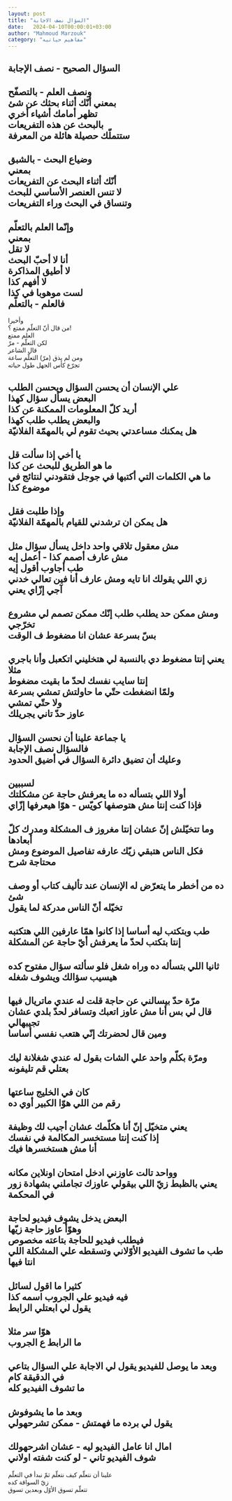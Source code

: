 ```yaml
---
layout: post
title: "السؤال نصف الاجابة"
date:   2024-04-10T00:00:01+03:00
author: "Mahmoud Marzouk"
category: "مفاهيم حياتيه"
---
```



السؤال الصحيح - نصف الإجابة  
---------  
ونصف العلم - بالتصفّح  
بمعني أنّك أثناء بحثك عن شئ  
تظهر أمامك أشياء أخري  
بالبحث عن هذه التفريعات  
ستتملّك حصيلة هائلة من المعرفة  
---------  
وضياع البحث - بالشبق  
بمعني  
أنّك أثناء البحث عن التفريعات  
لا تنس العنصر الأساسي للبحث  
وتنساق في البحث وراء التفريعات  
--------  
وإنّما العلم بالتعلّم  
بمعني  
لا تقل  
أنا لا أحبّ البحث  
لا أطيق المذاكرة  
لا أفهم كذا  
لست موهوبا في كذا  
فالعلم - بالتعلّم  
-------  
وأخيرا  
من قال أنّ التعلّم ممتع ؟!  
العلم ممتع  
لكن التعلّم - مرّ  
قال الشاعر  
ومن لم يذق (مرّ) التعلّم ساعة  
تجرّع كأس الجهل طول حياته

علي الإنسان أن يحسن السؤال ويحسن الطلب  
البعض يسأل سؤال كهذا  
أريد كلّ المعلومات الممكنة عن كذا  
والبعض يطلب طلب كهذا  
هل يمكنك مساعدتي بحيث تقوم لي بالمهمّة الفلانيّة  
-  
يا أخي إذا سألت قل  
ما هو الطريق للبحث عن كذا  
ما هي الكلمات التي أكتبها في جوجل فتقودني لنتائج في
موضوع كذا  
-  
وإذا طلبت فقل  
هل يمكن ان ترشدني للقيام بالمهمّة الفلانيّة  
-  
مش معقول تلاقي واحد داخل يسأل سؤال مثل  
مش عارف أصمم كذا - أعمل إيه  
طب أجاوب أقول إيه  
زي اللي يقولك انا تايه ومش عارف أنا فين تعالي
خدني  
آجي إزّاي يعني  
-  
ومش ممكن حد يطلب طلب إنّك ممكن تصمم لي مشروع
تخرّجي  
بسّ بسرعة عشان انا مضغوط ف الوقت  
-  
يعني إنتا مضغوط دي بالنسبة لي هتخليني اتكعبل وأنا باجري
مثلا  
إنتا سايب نفسك لحدّ ما بقيت مضغوط  
ولمّا انضغطت حتّي ما حاولتش تمشي بسرعة  
ولا حتّي تمشي  
عاوز حدّ تاني يجريلك  
-  
يا جماعة علينا أن نحسن السؤال  
فالسؤال نصف الإجابة  
وعليك أن تضيق دائرة السؤال في أضيق الحدود  
-  
لسببين  
أولا اللي بتسأله ده ما يعرفش حاجة عن مشكلتك  
فإذا كنت إنتا مش هتوصفها كويّس - هوّا هيعرفها
إزّاي  
-  
وما تتخيّلش إنّ عشان إنتا مغروز ف المشكلة ومدرك كلّ
أبعادها  
فكل الناس هتبقي زيّك عارفه تفاصيل الموضوع ومش محتاجة
شرح  
-  
ده من أخطر ما يتعرّض له الإنسان عند تأليف كتاب أو وصف
شئ  
تخيّله أنّ الناس مدركة لما يقول  
-  
طب وبتكتب ليه أساسا إذا كانوا همّا عارفين اللي
هتكتبه  
إنتا بتكتب لحدّ ما يعرفش أيّ حاجة عن المشكلة  
-  
ثانيا اللي بتسأله ده وراه شغل فلو سألته سؤال مفتوح كده
هيسيب سؤالك ويشوف شغله  
-  
مرّة حدّ بيسالني عن حاجة قلت له عندي ماتريال فيها  
قال لي بس أنا مش عاوز اتعبك وتسافر لحدّ بلدي عشان
تجيبهالي  
ومين قال لحضرتك إنّي هتعب نفسي أساسا  
-  
ومرّة بكلّم واحد علي الشات بقول له عندي شغلانة
ليك  
بعتلي قم تليفونه  
-  
كان في الخليج ساعتها  
رقم من اللي هوّا الكبير أوي ده  
-  
يعني متخيّل إنّ أنا هكلّمك عشان أجيب لك وظيفة  
إذا كنت إنتا مستخسر المكالمة في نفسك  
أنا مش هستخسرها فيك  
-  
وواحد تالت عاوزني ادخل امتحان اونلاين مكانه  
يعني بالظبط زيّ اللي بيقولي عاوزك تجاملني بشهادة زور في
المحكمة  
-  
البعض يدخل يشوف فيديو لحاجة  
وهوّأ عاوز حاجة زيّها  
فيطلب فيديو للحاجة بتاعته مخصوص  
طب ما تشوف الفيديو الأوّلاني وتسقطه علي المشكلة اللي انتا
فيها  
-  
كثيرا ما اقول لسائل  
فيه فيديو علي الجروب اسمه كذا  
يقول لي ابعتلي الرابط  
-  
هوّا سر مثلا  
ما الرابط ع الجروب  
-  
وبعد ما يوصل للفيديو يقول لي الاجابة علي السؤال بتاعي في
الدقيقة كام  
ما تشوف الفيديو كله  
-  
وبعد ما ما يشوفوش  
يقول لي برده ما فهمتش - ممكن تشرحهولي  
-  
امال انا عامل الفيديو ليه - عشان اشرحهولك  
شوف الفيديو تاني - لو كنت شفته اولاني  
-  
علينا أن نتعلّم كيف نتعلّم ثمّ نبدأ في التعلّم  
زيّ السواقة كده  
تتعلّم تسوق الأوّل وبعدين تسوق
